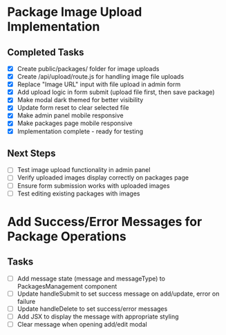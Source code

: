 # Package Image Upload Implementation

## Completed Tasks
- [x] Create public/packages/ folder for image uploads
- [x] Create /api/upload/route.js for handling image file uploads
- [x] Replace "Image URL" input with file upload in admin form
- [x] Add upload logic in form submit (upload file first, then save package)
- [x] Make modal dark themed for better visibility
- [x] Update form reset to clear selected file
- [x] Make admin panel mobile responsive
- [x] Make packages page mobile responsive
- [x] Implementation complete - ready for testing

## Next Steps
- [ ] Test image upload functionality in admin panel
- [ ] Verify uploaded images display correctly on packages page
- [ ] Ensure form submission works with uploaded images
- [ ] Test editing existing packages with images

# Add Success/Error Messages for Package Operations

## Tasks
- [ ] Add message state (message and messageType) to PackagesManagement component
- [ ] Update handleSubmit to set success message on add/update, error on failure
- [ ] Update handleDelete to set success/error messages
- [ ] Add JSX to display the message with appropriate styling
- [ ] Clear message when opening add/edit modal
